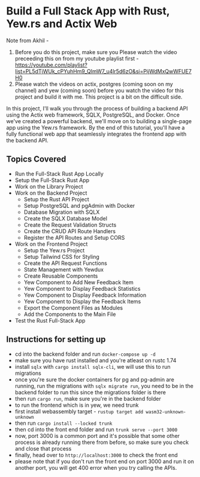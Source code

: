 # Build a Full Stack App with Rust, Yew.rs and Actix Web

Note from Akhil - 
1. Before you do this project, make sure you Please watch the video preceeding this on from my youtube playlist first - https://youtube.com/playlist?list=PL5dTjWUk_cPYuhHm9_QImW7_u4lr5d6zO&si=PijWdMxQwWFUE7H0
2. Please watch the videos on actix, postgres (coming soon on my channel) and yew (coming soon) before you watch the video for this project and build it with me. This project is a bit on the difficult side.

In this project, I'll walk you through the process of building a backend API using the Actix web framework, SQLX, PostgreSQL, and Docker. Once we've created a powerful backend, we'll move on to building a single-page app using the Yew.rs framework. By the end of this tutorial, you'll have a fully functional web app that seamlessly integrates the frontend app with the backend API.

## Topics Covered

- Run the Full-Stack Rust App Locally
- Setup the Full-Stack Rust App
- Work on the Library Project
- Work on the Backend Project
    - Setup the Rust API Project
    - Setup PostgreSQL and pgAdmin with Docker
    - Database Migration with SQLX
    - Create the SQLX Database Model
    - Create the Request Validation Structs
    - Create the CRUD API Route Handlers
    - Register the API Routes and Setup CORS
- Work on the Frontend Project
    - Setup the Yew.rs Project
    - Setup Tailwind CSS for Styling
    - Create the API Request Functions
    - State Management with Yewdux
    - Create Reusable Components
    - Yew Component to Add New Feedback Item
    - Yew Component to Display Feedback Statistics
    - Yew Component to Display Feedback Information
    - Yew Component to Display the Feedback Items
    - Export the Component Files as Modules
    - Add the Components to the Main File
- Test the Rust Full-Stack App

## Instructions for setting up
- cd into the backend folder and run `docker-compose up -d`
- make sure you have rust installed and you're atleast on rustc 1.74 
- install `sqlx` with `cargo install sqlx-cli`, we will use this to run migrations
- once you're sure the docker containers for pg and pg-admin are running, run the migrations
with `sqlx migrate run`, you need to be in the backend folder to run this since the migrations folder is there
- then run `cargo run`, make sure you're in the backend folder
- to run the frontend which is in yew, we need trunk
- first install webassembly target - `rustup target add wasm32-unknown-unknown`
- then run `cargo install --locked trunk`
- then cd into the front end folder and run `trunk serve --port 3000`
- now, port 3000 is a common port and it's possible that some other process is already running there from before, so make sure you check and close that process
- finally, head over to `http://localhost:3000` to check the front end
- please note that if you don't run the front end on port 3000 and run it on another port, you will get 400 error when you try calling the APIs. 
